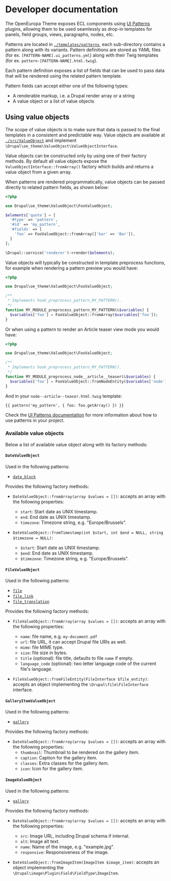 # Developer documentation

The OpenEuropa Theme exposes ECL components using [UI Patterns][1] plugins, allowing them to be used seamlessly as drop-in
templates for panels, field groups, views, paragraphs, nodes, etc.

Patterns are located in [`./templates/patterns`](../templates/patterns), each sub-directory contains a pattern along with
its variants. Pattern definitions are stored as YAML files (for ex. `[PATTERN-NAME].ui_patterns.yml`) along with their
Twig templates (for ex. `pattern-[PATTERN-NAME].html.twig`).

Each pattern definition exposes a list of fields that can be used to pass data that will be rendered using the
related pattern template.

Pattern fields can accept either one of the following types:

- A renderable markup, i.e. a Drupal render array or a string
- A value object or a list of value objects

## Using value objects

The scope of value objects is to make sure that data is passed to the final templates in a consistent and predictable way.
Value objects are available at [`./src/ValueObject`](../src/ValueObject) and implement `\Drupal\oe_theme\ValueObject\ValueObjectInterface`.

Value objects can be constructed only by using one of their factory methods. By default all value objects expose the
`ValueObjectInterface::fromArray()` factory which builds and returns a value object from a given array.

When patterns are rendered programmatically, value objects can be passed directly to related pattern fields, as shown below:

```php
<?php

use Drupal\oe_theme\ValueObject\FooValueObject;

$elements['quote'] = [
  '#type' => 'pattern',
  '#id' => 'my_pattern',
  '#fields' => [
    'foo' => FooValueObject::fromArray(['bar' => 'Bar']),
  ]
];

\Drupal::service('renderer')->render($elements);

```

Value objects will typically be constructed in template preprocess functions, for example when rendering a pattern
preview you would have:

```php
<?php

use Drupal\oe_theme\ValueObject\FooValueObject;

/**
 * Implements hook_preprocess_pattern_MY_PATTERN().
 */
function MY_MODULE_preprocess_pattern_MY_PATTERN(&$variables) {
  $variables['foo'] = FooValueObject::fromArray($variables['foo']);
}
```

Or when using a pattern to render an Article teaser view mode you would have:

```php
<?php

use Drupal\oe_theme\ValueObject\FooValueObject;

/**
 * Implements hook_preprocess_pattern_MY_PATTERN().
 */
function MY_MODULE_preprocess_node__article__teaser(&$variables) {
  $variables['foo'] = FooValueObject::fromNodeEntity($variables['node']);
}
```

And in your  `node--article--teaser.html.twig` template:

```twig
{{ pattern('my_pattern', { foo: foo.getArray() }) }}
```

Check the [UI Patterns documentation][2] for more information about how to use patterns in your project.

### Available value objects

Below a list of available value object along with its factory methods:

#### `DateValueObject`

Used in the following patterns:

- [`date_block`](../templates/patterns/date_block/date_block.ui_patterns.yml)

Provides the following factory methods:

- `DateValueObject::fromArray(array $values = [])`: accepts an array with the following properties:
  - `start`: Start date as UNIX timestamp.
  - `end`: End date as UNIX timestamp.
  - `timezone`: Timezone string, e.g. "Europe/Brussels".

- `DateValueObject::fromTimestamp(int $start, int $end = NULL, string $timezone = NULL)`:
  - `$start`: Start date as UNIX timestamp.
  - `$end`: End date as UNIX timestamp.
  - `$timezone`: Timezone string, e.g. "Europe/Brussels".

#### `FileValueObject`

Used in the following patterns:

- [`file`](../templates/patterns/file/file.ui_patterns.yml)
- [`file_link`](../templates/patterns/file_link/file_link.ui_patterns.yml)
- [`file_translation`](../templates/patterns/file_translation/file_translation.ui_patterns.yml)

Provides the following factory methods:

- `FileValueObject::fromArray(array $values = [])`: accepts an array with the following properties:
  - `name`: file name, e.g. `my-document.pdf`
  - `url`: file URL, it can accept Drupal file URIs as well.
  - `mime`: file MIME type.
  - `size`: file size in bytes.
  - `title` (optional): file title, defaults to file `name` if empty.
  - `language_code` (optional): two letter language code of the current file's language.

- `FileValueObject::fromFileEntity(FileInterface $file_entity)`: accepts an object implementing the
  `\Drupal\file\FileInterface` interface.

#### `GalleryItemValueObject`

Used in the following patterns:

- [`gallery`](../templates/patterns/gallery/gallery.ui_patterns.yml)

Provides the following factory methods:

- `DateValueObject::fromArray(array $values = [])`: accepts an array with the following properties:
  - `thumbnail`: Thumbnail to be rendered on the gallery item.
  - `caption`: Caption for the gallery item.
  - `classes`: Extra classes for the gallery item.
  - `icon`: Icon for the gallery item.

#### `ImageValueObject`

Used in the following patterns:

- [`gallery`](../templates/patterns/gallery/gallery.ui_patterns.yml)

Provides the following factory methods:

- `DateValueObject::fromArray(array $values = [])`: accepts an array with the following properties:
  - `src`: Image URL, including Drupal schema if internal.
  - `alt`: Image alt text.
  - `name`: Name of the image, e.g. "example.jpg".
  - `responsive`: Responsiveness of the image.

- `DateValueObject::fromImageItem(ImageItem $image_item)`: accepts an object implementing the
  `\Drupal\image\Plugin\Field\FieldType\ImageItem`.

[1]: https://www.drupal.org/project/ui_patterns
[2]: https://ui-patterns.readthedocs.io
